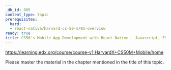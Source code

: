 ```yaml
---
_db_id: 805
content_type: topic
prerequisites:
  hard:
  - react-native/harvard-cs-50-m/01-overview
ready: true
title: CS50's Mobile App Development with React Native - Javascript, ES6
---
```


https://learning.edx.org/course/course-v1:HarvardX+CS50M+Mobile/home


Please master the material in the chapter mentioned in the title of this topic.